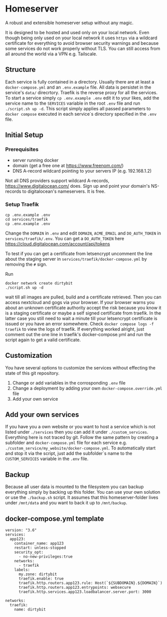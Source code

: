 # Homeserver
A robust and extensible homeserver setup without any magic.

It is designed to be hosted and used only on your local network. Even though being only used on your local network it uses ```https``` via a wildcard certificate for everything to avoid browser security warnings and because some services do not work properly without TLS. You can still access from all around the world via a VPN e.g. Tailscale.

## Structure
Each service is fully contained in a directory. Usually there are at least a ```docker-compose.yml``` and an ```.env.example``` file. All data is persistet in the service's ```data/``` direcrtory.
Traefik is the reverse proxy for all the services. To start a service simply ```cp .env.example .env``` edit it to your likes, add the service name to the ```SERVICES``` variable in the root ```.env``` file and run ```./script.sh up -d```. This script simply applies all passed parameters to ```docker compose``` executed in each service`s directory specified in the ```.env``` file.

## Initial Setup

### Prerequisites
- server running docker
- domain (get a free one at https://www.freenom.com/)
- DNS A-record wildcard pointing to your servers IP (e.g. 192.168.1.2)

Not all DNS providers support wildcard A-records, https://www.digitalocean.com/ does. Sign up and point your domain's NS-records to digitalocean's nameservers. It is free.

### Setup Traefik
```
cp .env.example .env
cd services/traefik
cp .env.example .env
```
Change the ```DOMAIN``` in ```.env``` and edit ```DOMAIN```, ```ACME_EMAIL``` and ```DO_AUTH_TOKEN``` in ```services/traefik/.env```. You can get a ```DO_AUTH_TOKEN``` here https://cloud.digitalocean.com/account/api/tokens

To test if you can get a certificate from letsencrypt uncomment the line about the staging server in ```services/traefik/docker-compose.yml``` by removing the ```#``` sign.

Run
```
docker network create dirtybit
./script.sh up -d
```
wait till all images are pulled, build and a certificate retrieved. Then you can access nextcloud and gogs via your browser. If your browser warns you about an unknown certificate authority accept the risk because you know it is a staging certificate or maybe a self signed certificate from traefik. In the latter case you still need to wait a minute till your letsencrypt certificate is issued or you have an error somewhere. Check ```docker compose logs -f traefik``` to view the logs of traefik. If everything worked alright, just comment out the one line in traefik's docker-compose.yml and run the script again to get a valid certificate.

## Customization

You have several options to customize the services without effecting the state of this git repository.
1. Change or add variables in the corrosponding ```.env``` file
2. Change a deployment by adding your own ```docker-compose.override.yml``` file
3. Add your own service

## Add your own services

If you have you a own website or you want to host a service which is not listed under ```./services``` then you can add it under ```./custom_services```. Everything here is not traced by git. Follow the same pattern by creating a subfolder and ```docker-compose.yml``` file for each service e.g. ```./custom_service/my_website/docker-compose.yml```. To automatically start and stop it via the script, just add the subfolder`s name to the ```CUSTOM_SERVICES``` variable in the ```.env``` file.

## Backup

Because all user data is mounted to the filesystem you can backup everything simply by backing up this folder. You can use your own solution or use the ```./backup.sh``` script. It assumes that this homeserver-folder lives under ```/mnt/data``` and you want to back it up to ```/mnt/backup```.

## docker-compose.yml template

```
version: "3.6"
services:
  app123:
    container_name: app123
    restart: unless-stopped
    security_opt:
      - no-new-privileges:true
    networks:
      - traefik
    labels:
      my.zone: dirtybit
      traefik.enable: true
      traefik.http.routers.app123.rule: Host(`${SUBDOMAIN}.${DOMAIN}`)
      traefik.http.routers.app123.entrypoints: websecure
      traefik.http.services.app123.loadbalancer.server.port: 3000

networks:
  traefik:
    name: dirtybit

```
